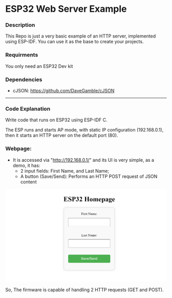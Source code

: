 # ESP32 Web Server Example

### Description

This Repo is just a very basic example of an HTTP server, implemented using ESP-IDF. You can use it as the base to create your projects.

### Requirments

You only need an ESP32 Dev kit

### Dependencies

- cJSON: https://github.com/DaveGamble/cJSON

---

### Code Explanation

Write code that runs on ESP32 using ESP-IDF C.

The ESP runs and starts AP mode, with static IP configuration (192.168.0.1), then it starts an HTTP server on the default port (80).

### Webpage:

- It is accessed via "http://192.168.0.1/" and its UI is very simple, as a demo, it has:
  - 2 input fields: First Name, and Last Name;
  - A button (Save/Send): Performs an HTTP POST request of JSON content

![Webpage View](images/UI.png)

So, The firmware is capable of handling 2 HTTP requests (GET and POST).
